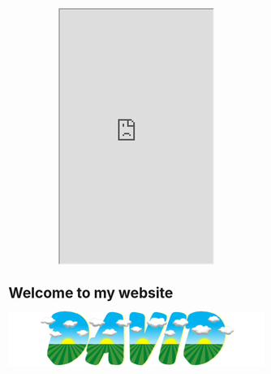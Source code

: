 <style>
  /* Center align the iframe */
  iframe {
    display: block;
    margin: 0 auto;
  }
</style>

<iframe src="https://mentalcanvas.com/vm/tr7fbzu/scene/" style="width:60%; height:500px;"></iframe>

<!DOCTYPE html>
<html>
<head>
</head>
<body>
	<h1>Welcome to my website</h1>
	<img src="https://github.com/paersek/paersek.github.io/blob/b542bf8798a18e0c34b7cee55815c0f0de04cb23/DavidWordMark0.png" alt="Description of your image">

</body>
</html>
